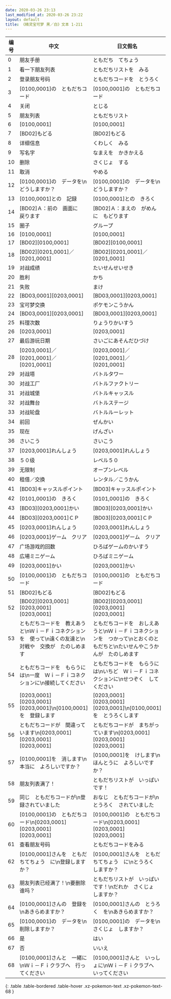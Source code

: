 ```yaml
---
date: 2020-03-26 23:13
last_modified_at: 2020-03-26 23:22
layout: default
title: 《精灵宝可梦 黑／白》文本 1-211
---
```

| 编号 | 中文 | 日文假名 | 日文汉字 |
| ---- | ---- | ---- | --- |
| 0 | 朋友手册 | ともだち　てちょう | ともだち　てちょう |
| 1 | 看一下朋友列表 | ともだちリストを　みる | ともだちリストを　みる |
| 2 | 登录朋友号码 | ともだちコードを　とうろく | ともだちコードを　登録 |
| 3 | [0100,0001]の　ともだちコード | [0100,0001]の　ともだちコード | [0100,0001]の　ともだちコード |
| 4 | 关闭 | とじる | とじる |
| 5 | 朋友列表 | ともだちリスト | ともだちリスト |
| 6 | [0100,0001] | [0100,0001] | [0100,0001] |
| 7 | [BD02]もどる | [BD02]もどる | [BD02]もどる |
| 8 | 详细信息 | くわしく　みる | 詳しく　みる |
| 9 | 写名字 | なまえを　かきかえる | 名前を　書き換える |
| 10 | 删除 | さくじょ　する | 削除する |
| 11 | 取消 | やめる | やめる |
| 12 | [0100,0001]の　データを\nどうしますか？ | [0100,0001]の　データを\nどうしますか？ | [0100,0001]の　データを\nどうしますか？ |
| 13 | [0100,0001]との　記録 | [0100,0001]との　きろく | [0100,0001]との　記録 |
| 14 | [BD02]Ａ：前の　画面に　戻ります | [BD02]Ａ：まえの　がめんに　もどります | [BD02]Ａ：前の　画面に　戻ります |
| 15 | 圈子 | グループ | グループ |
| 16 | [0100,0001] | [0100,0001] | [0100,0001] |
| 17 | [BD02][0100,0001] | [BD02][0100,0001] | [BD02][0100,0001] |
| 18 | [BD02][0201,0001]／[0201,0001] | [BD02][0201,0001]／[0201,0001] | [BD02][0201,0001]／[0201,0001] |
| 19 | 对战成绩 | たいせんせいせき | 対戦成績 |
| 20 | 胜利 | かち | 勝ち |
| 21 | 失败 | まけ | 負け |
| 22 | [BD03,0001][0203,0001] | [BD03,0001][0203,0001] | [BD03,0001][0203,0001] |
| 23 | 宝可梦交换 | ポケモンこうかん | ポケモン交換 |
| 24 | [BD03,0001][0203,0001] | [BD03,0001][0203,0001] | [BD03,0001][0203,0001] |
| 25 | 料理次数 | りょうりかいすう | 料理回数 |
| 26 | [0203,0001] | [0203,0001] | [0203,0001] |
| 27 | 最后游玩日期 | さいごにあそんだひづけ | 最後に遊んだ日付 |
| 28 | [0203,0001]／[0201,0001]／[0201,0001] | [0203,0001]／[0201,0001]／[0201,0001] | [0203,0001]／[0201,0001]／[0201,0001] |
| 29 | 对战塔 | バトルタワー | バトルタワー |
| 30 | 对战工厂 | バトルファクトリー | バトルファクトリー |
| 31 | 对战城堡 | バトルキャッスル | バトルキャッスル |
| 32 | 对战舞台 | バトルステージ | バトルステージ |
| 33 | 对战轮盘 | バトルルーレット | バトルルーレット |
| 34 | 前回 | ぜんかい | ぜんかい |
| 35 | 现在 | げんざい | げんざい |
| 36 | さいこう | さいこう | さいこう |
| 37 | [0203,0001]れんしょう | [0203,0001]れんしょう | [0203,0001]れんしょう |
| 38 | ５０级 | レベル５０ | レベル５０ |
| 39 | 无限制 | オープンレベル | オープンレベル |
| 40 | 租借／交换 | レンタル／こうかん | レンタル／こうかん |
| 41 | [BD03]キャッスルポイント | [BD03]キャッスルポイント | [BD03]キャッスルポイント |
| 42 | [0101,0001]の　きろく | [0101,0001]の　きろく | [0101,0001]の　きろく |
| 43 | [BD03][0203,0001]かい | [BD03][0203,0001]かい | [BD03][0203,0001]かい |
| 44 | [BD03][0203,0001]ＣＰ | [BD03][0203,0001]ＣＰ | [BD03][0203,0001]ＣＰ |
| 45 | [0203,0001]れんしょう | [0203,0001]れんしょう | [0203,0001]れんしょう |
| 46 | [0203,0001]ゲーム　クリア | [0203,0001]ゲーム　クリア | [0203,0001]ゲーム　クリア |
| 47 | 广场游戏的回数 | ひろばゲームのかいすう | ひろばゲームのかいすう |
| 48 | 広場ミニゲーム | ひろばミニゲーム | 広場ミニゲーム |
| 49 | [0203,0001]かい | [0203,0001]かい | [0203,0001]かい |
| 50 | [0100,0001]の　ともだちコード | [0100,0001]の　ともだちコード | [0100,0001]の　ともだちコード |
| 51 | [BD02]もどる | [BD02]もどる | [BD02]もどる |
| 52 | [BD02][0203,0001]　[0203,0001]　[0203,0001] | [BD02][0203,0001]　[0203,0001]　[0203,0001] | [BD02][0203,0001]　[0203,0001]　[0203,0001] |
| 53 | ともだちコードを　教えあうと\nＷｉ－Ｆｉコネクションを　使って\n遠くの友達と\n対戦や　交換が　たのしめます | ともだちコードを　おしえあうと\nＷｉ－Ｆｉコネクションを　つかって\nとおくのともだちと\nたいせんやこうかんが　たのしめます | ともだちコードを　教えあうと\nＷｉ－Ｆｉコネクションを　使って\n遠くの友達と\n対戦や　交換が　たのしめます |
| 54 | ともだちコードを　もらうには\n一度　Ｗｉ－Ｆｉコネクションに\n接続してください | ともだちコードを　もらうには\nいちど　Ｗｉ－Ｆｉコネクションに\nせつぞく　してください | ともだちコードを　もらうには\n一度　Ｗｉ－Ｆｉコネクションに\n接続してください |
| 55 | [0203,0001]　[0203,0001]　[0203,0001]\n[0100,0001]を　登録します | [0203,0001]　[0203,0001]　[0203,0001]\n[0100,0001]を　とうろくします | [0203,0001]　[0203,0001]　[0203,0001]\n[0100,0001]を　登録します |
| 56 | ともだちコードが　間違っています\n[0203,0001]　[0203,0001]　[0203,0001] | ともだちコードが　まちがっています\n[0203,0001]　[0203,0001]　[0203,0001] | ともだちコードが　間違っています\n[0203,0001]　[0203,0001]　[0203,0001] |
| 57 | [0100,0001]を　消します\n本当に　よろしいですか？ | [0100,0001]を　けします\nほんとうに　よろしいですか？ | [0100,0001]を　消します\n本当に　よろしいですか？ |
| 58 | 朋友列表满了！ | ともだちリストが　いっぱい　です！ | ともだちリストが　一杯です！ |
| 59 | 同じ　ともだちコードが\n登録されていました | おなじ　ともだちコードが\nとうろく　されていました | 同じ　ともだちコードが\n登録されていました |
| 60 | [0100,0001]の　ともだちコード\n[0203,0001]　[0203,0001]　[0203,0001] | [0100,0001]の　ともだちコード\n[0203,0001]　[0203,0001]　[0203,0001] | [0100,0001]の　ともだちコード\n[0203,0001]　[0203,0001]　[0203,0001] |
| 61 | 查看朋友号码 | ともだちコードをみる | ともだちコードをみる |
| 62 | [0100,0001]さんを　ともだちてちょう　に\n登録しますか？ | [0100,0001]さんを　ともだちてちょう　に\nとうろく　しますか？ | [0100,0001]さんを　ともだちてちょう　に\n登録しますか？ |
| 63 | 朋友列表已经满了！\n要删除谁吗？ | ともだちリストが　いっぱい　です！\nだれか　さくじょ　しますか？ | ともだちリストが　一杯です！\nだれか　削除しますか？ |
| 64 | [0100,0001]さんの　登録を\nあきらめますか？ | [0100,0001]さんの　とうろく　を\nあきらめますか？ | [0100,0001]さんの　登録を\nあきらめますか？ |
| 65 | [0100,0001]の　データを\n削除しますか？ | [0100,0001]の　データを\nさくじょ　しますか？ | [0100,0001]の　データを\n削除しますか？ |
| 66 | 是 | はい | はい |
| 67 | 否 | いいえ | いいえ |
| 68 | [0100,0001]さんと　一緒に\nＷｉ－Ｆｉクラブへ　行ってください | [0100,0001]さんと　いっしょに\nＷｉ－Ｆｉクラブへ　いってください | [0100,0001]さんと　一緒に\nＷｉ－Ｆｉクラブへ　行ってください |
{: .table .table-bordered .table-hover .xz-pokemon-text .xz-pokemon-text-68 }